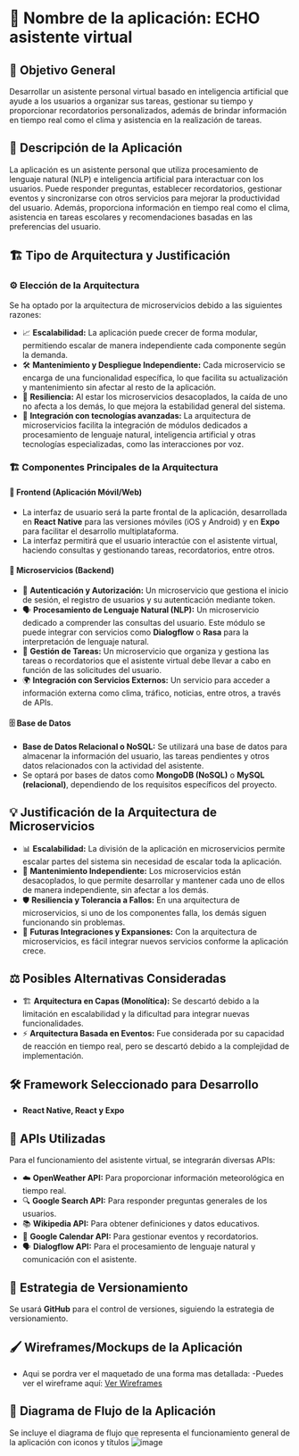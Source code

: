 # 📱 Nombre de la aplicación: ECHO asistente virtual

## 🎯 Objetivo General
Desarrollar un asistente personal virtual basado en inteligencia artificial que ayude a los usuarios a organizar sus tareas, gestionar su tiempo y proporcionar recordatorios personalizados, además de brindar información en tiempo real como el clima y asistencia en la realización de tareas.

## 📖 Descripción de la Aplicación
La aplicación es un asistente personal que utiliza procesamiento de lenguaje natural (NLP) e inteligencia artificial para interactuar con los usuarios. Puede responder preguntas, establecer recordatorios, gestionar eventos y sincronizarse con otros servicios para mejorar la productividad del usuario. Además, proporciona información en tiempo real como el clima, asistencia en tareas escolares y recomendaciones basadas en las preferencias del usuario.

## 🏗️ Tipo de Arquitectura y Justificación

### ⚙️ Elección de la Arquitectura
Se ha optado por la arquitectura de microservicios debido a las siguientes razones:

- 📈 **Escalabilidad:** La aplicación puede crecer de forma modular, permitiendo escalar de manera independiente cada componente según la demanda.
- 🛠️ **Mantenimiento y Despliegue Independiente:** Cada microservicio se encarga de una funcionalidad específica, lo que facilita su actualización y mantenimiento sin afectar al resto de la aplicación.
- 🔄 **Resiliencia:** Al estar los microservicios desacoplados, la caída de uno no afecta a los demás, lo que mejora la estabilidad general del sistema.
- 🤖 **Integración con tecnologías avanzadas:** La arquitectura de microservicios facilita la integración de módulos dedicados a procesamiento de lenguaje natural, inteligencia artificial y otras tecnologías especializadas, como las interacciones por voz.

### 🏗️ Componentes Principales de la Arquitectura

#### **🎨 Frontend (Aplicación Móvil/Web)**
- La interfaz de usuario será la parte frontal de la aplicación, desarrollada en **React Native** para las versiones móviles (iOS y Android) y en **Expo** para facilitar el desarrollo multiplataforma.
- La interfaz permitirá que el usuario interactúe con el asistente virtual, haciendo consultas y gestionando tareas, recordatorios, entre otros.

#### **🔗 Microservicios (Backend)**
- 🔐 **Autenticación y Autorización:** Un microservicio que gestiona el inicio de sesión, el registro de usuarios y su autenticación mediante token.
- 🗣️ **Procesamiento de Lenguaje Natural (NLP):** Un microservicio dedicado a comprender las consultas del usuario. Este módulo se puede integrar con servicios como **Dialogflow** o **Rasa** para la interpretación de lenguaje natural.
- 📅 **Gestión de Tareas:** Un microservicio que organiza y gestiona las tareas o recordatorios que el asistente virtual debe llevar a cabo en función de las solicitudes del usuario.
- 🌍 **Integración con Servicios Externos:** Un servicio para acceder a información externa como clima, tráfico, noticias, entre otros, a través de APIs.

#### **🗄️ Base de Datos**
- **Base de Datos Relacional o NoSQL:** Se utilizará una base de datos para almacenar la información del usuario, las tareas pendientes y otros datos relacionados con la actividad del asistente.
- Se optará por bases de datos como **MongoDB (NoSQL)** o **MySQL (relacional)**, dependiendo de los requisitos específicos del proyecto.

## 💡 Justificación de la Arquitectura de Microservicios

- 📊 **Escalabilidad:** La división de la aplicación en microservicios permite escalar partes del sistema sin necesidad de escalar toda la aplicación.
- 🔄 **Mantenimiento Independiente:** Los microservicios están desacoplados, lo que permite desarrollar y mantener cada uno de ellos de manera independiente, sin afectar a los demás.
- 🛡️ **Resiliencia y Tolerancia a Fallos:** En una arquitectura de microservicios, si uno de los componentes falla, los demás siguen funcionando sin problemas.
- 🚀 **Futuras Integraciones y Expansiones:** Con la arquitectura de microservicios, es fácil integrar nuevos servicios conforme la aplicación crece.

## ⚖️ Posibles Alternativas Consideradas

- 🏗️ **Arquitectura en Capas (Monolítica):** Se descartó debido a la limitación en escalabilidad y la dificultad para integrar nuevas funcionalidades.
- ⚡ **Arquitectura Basada en Eventos:** Fue considerada por su capacidad de reacción en tiempo real, pero se descartó debido a la complejidad de implementación.

## 🛠️ Framework Seleccionado para Desarrollo
- **React Native, React y Expo**

## 🔗 APIs Utilizadas
Para el funcionamiento del asistente virtual, se integrarán diversas APIs:

- ☁️ **OpenWeather API:** Para proporcionar información meteorológica en tiempo real.
- 🔍 **Google Search API:** Para responder preguntas generales de los usuarios.
- 📚 **Wikipedia API:** Para obtener definiciones y datos educativos.
- 📆 **Google Calendar API:** Para gestionar eventos y recordatorios.
- 🗣️ **Dialogflow API:** Para el procesamiento de lenguaje natural y comunicación con el asistente.

## 🔄 Estrategia de Versionamiento
Se usará **GitHub** para el control de versiones, siguiendo la estrategia de versionamiento.

## 🖌️ Wireframes/Mockups de la Aplicación
- Aqui se pordra ver el maquetado de una forma mas detallada:
-Puedes ver el wireframe aquí: [Ver Wireframes](https://miro.com/welcomeonboard/NkJMd2VpTVNmVVdQV1dVVXR2SmZmRnF2cmJoNThCVkNPYlpmV0dJc1lnTlVZb2lQN2ZkLzZDZXJDNVFpQUxSTlh4aWpnYTlCWmlrSTh5SmNzMndIRHFzVjJKcWRMS1h1VGdnY0RGUUVQVU1xVjZJV05DZ1NJUjZBanBtM3BsTlVBS2NFMDFkcUNFSnM0d3FEN050ekl3PT0hdjE=?share_link_id=467137938215)
## 📜 Diagrama de Flujo de la Aplicación
Se incluye el diagrama de flujo que representa el funcionamiento general de la aplicación con iconos y títulos 
![image](https://github.com/user-attachments/assets/0bdca893-7d83-43e3-a324-be7bddae2538)



